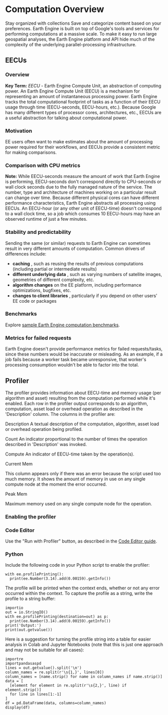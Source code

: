  
#  Computation Overview
Stay organized with collections  Save and categorize content based on your preferences. 
Earth Engine is built on top of Google's tools and services for performing computations at a massive scale. To make it easy to run large geospatial analyses, the Earth Engine platform and API hide much of the complexity of the underlying parallel-processing infrastructure.
## EECUs
### Overview
**Key Term:** _EECU_ - Earth Engine Compute Unit, an abstraction of computing power.
An Earth Engine Compute Unit (EECU) is a mechanism for representing an amount of instantaneous processing power. Earth Engine tracks the total computational footprint of tasks as a function of their EECU usage through time (EECU-seconds, EECU-hours, etc.). Because Google has many different types of processor cores, architectures, etc., EECUs are a useful abstraction for talking about computational power.
### Motivation
EE users often want to make estimates about the amount of processing power required for their workflows, and EECUs provide a consistent metric for making comparisons.
### Comparison with CPU metrics
**Note:** While EECU-seconds measure the amount of work that Earth Engine is performing, EECU-seconds don't correspond directly to CPU-seconds or wall clock seconds due to the fully managed nature of the service.
The number, type and architecture of machines working on a particular result can change over time. Because different physical cores can have different performance characteristics, Earth Engine abstracts all processing using EECUs. An EECU-hour (or any other unit of EECU-time) doesn't correspond to a wall clock time, so a job which consumes 10 EECU-hours may have an observed runtime of just a few minutes.
### Stability and predictability
Sending the same (or similar) requests to Earth Engine can sometimes result in very different amounts of computation. Common drivers of differences include:
  * **caching** , such as reusing the results of previous computations (including partial or intermediate results)
  * **different underlying data** , such as varying numbers of satellite images, geometries of different complexity, etc.
  * **algorithm changes** on the EE platform, including performance optimizations, bugfixes, etc.
  * **changes to client libraries** , particularly if you depend on other users' EE code or packages


### Benchmarks
Explore [sample Earth Engine computation benchmarks](https://developers.google.com/earth-engine/guides/computation_benchmarks).
### Metrics for failed requests
Earth Engine doesn't provide performance metrics for failed requests/tasks, since these numbers would be inaccurate or misleading. As an example, if a job fails because a worker task became unresponsive, that worker's processing consumption wouldn't be able to factor into the total.
## Profiler
The profiler provides information about EECU-time and memory usage (per algorithm and asset) resulting from the computation performed while it's enabled. Each row in the profiler output corresponds to an algorithm, computation, asset load or overhead operation as described in the 'Description' column. The columns in the profiler are: 

Description
    A textual description of the computation, algorithm, asset load or overhead operation being profiled. 

Count
    An indicator proportional to the number of times the operation described in 'Description' was invoked. 

Compute
    An indicator of EECU-time taken by the operation(s). 

Current Mem
    
This column appears only if there was an error because the script
used too much memory. It shows the amount of memory in use on any single compute node at the moment the error occurred. 

Peak Mem
    
Maximum memory used on any single compute node for the operation.
### Enabling the profiler
### Code Editor
Use the "Run with Profiler" button, as described in the [Code Editor guide](https://developers.google.com/earth-engine/guides/playground#profiler).
### Python
Include the following code in your Python script to enable the profiler:
```
with ee.profilePrinting():
  print(ee.Number(3.14).add(0.00159).getInfo())

```

The profile will be printed when the context ends, whether or not any error occurred within the context.
To capture the profile as a string, write the profile to a string buffer:
```
importio
out = io.StringIO()
with ee.profilePrinting(destination=out) as p:
  print(ee.Number(3.14).add(0.00159).getInfo())
print('Output:')
print(out.getvalue())

```

Here is a suggestion for turning the profile string into a table for easier analysis in Colab and Jupyter Notebooks (note that this is just one approach and may not be suitable for all cases):
```
importre
importpandasaspd
lines = out.getvalue().split('\n')
column_names = re.split(r'\s{1,}', lines[0])
column_names = [name.strip() for name in column_names if name.strip()]
data = [
  [element for element in re.split(r'\s{2,}', line) if element.strip()]
  for line in lines[1:-1]
]
df = pd.DataFrame(data, columns=column_names)
display(df)

```

